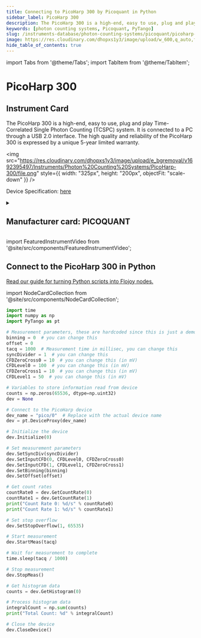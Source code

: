 ```yaml
---
title: Connecting to PicoHarp 300 by Picoquant in Python
sidebar_label: PicoHarp 300
description: The PicoHarp 300 is a high-end, easy to use, plug and play Time-Correlated Single Photon Counting (TCSPC) system. It is connected to a PC through a USB 2.0 interface. The high quality and reliability of the PicoHarp 300 is expressed by a unique 5-year limited warranty.
keywords: [photon counting systems, Picoquant, PyTango]
slug: /instruments-database/photon-counting-systems/picoquant/picoharp-300
image: https://res.cloudinary.com/dhopxs1y3/image/upload/w_600,q_auto,f_auto/e_bgremoval/v1692395497/Instruments/Photon%20Counting%20Systems/PicoHarp-300/file.jpg
hide_table_of_contents: true
---
```


import Tabs from '@theme/Tabs';
import TabItem from '@theme/TabItem';

# PicoHarp 300

## Instrument Card

<div className="flex">

<div>

The PicoHarp 300 is a high-end, easy to use, plug and play Time-Correlated Single Photon Counting (TCSPC) system. It is connected to a PC through a USB 2.0 interface. The high quality and reliability of the PicoHarp 300 is expressed by a unique 5-year limited warranty.

</div>

<img src="https://res.cloudinary.com/dhopxs1y3/image/upload/e_bgremoval/v1692395497/Instruments/Photon%20Counting%20Systems/PicoHarp-300/file.png" style={{ width: "325px", height: "200px", objectFit: "scale-down" }} />

</div>

<div className="flex text-center">

<p>Device Specification: <a target="\_blank" href="https://www.picoquant.com/images/uploads/downloads/7304-picoharp300.pdf">here</a></p>

</div>

<details style={{ marginTop: "15px"}}>
<summary><h2>Manufacturer card: PICOQUANT</h2></summary>

<img src="https://res.cloudinary.com/dhopxs1y3/image/upload/v1692125981/Instruments/Vendor%20Logos/PicoQuant.png" style={{ width: "100%", height: "170px",objectFit: "scale-down" }} />

The PicoQuant group was founded in 1996 to develop robust, compact, and easy to use time-resolved instrumentation and systems. Since April 2008 sales and support in North America is handled by PicoQuant Photonics North America Inc. In January 2010, the PicoQuant group was extended by PicoQuant Innovations, which was founded to support the increasing activities in the field of teaching, customer support, and event organization.

<ul>
  <li>Headquarters: Berlin, Germany</li>
  <li>Yearly Revenue (millions, USD): 14.7</li>
  <li>Vendor Website: <a href="https://www.picoquant.com/">here</a></li>
</ul>
</details>

import FeaturedInstrumentVideo from '@site/src/components/FeaturedInstrumentVideo';

<FeaturedInstrumentVideo category='PHOTON_COUNTING_SYSTEMS' manufacturer='PICOQUANT'></FeaturedInstrumentVideo>


## Connect to the PicoHarp 300 in Python

[Read our guide for turning Python scripts into Flojoy nodes.](https://docs.flojoy.ai/custom-nodes/creating-custom-node/)

import NodeCardCollection from '@site/src/components/NodeCardCollection';

<Tabs>

<TabItem value="Flojoy" label="Flojoy" className="flojoy-instrument-tabs">

<NodeCardCollection category='PHOTON_COUNTING_SYSTEMS' manufacturer='PICOQUANT'></NodeCardCollection>

</TabItem>
<TabItem value="PyTango" label="PyTango">

```python
import time
import numpy as np
import PyTango as pt

# Measurement parameters, these are hardcoded since this is just a demo
binning = 0  # you can change this
offset = 0
tacq = 1000  # Measurement time in millisec, you can change this
syncDivider = 1  # you can change this
CFDZeroCross0 = 10  # you can change this (in mV)
CFDLevel0 = 100  # you can change this (in mV)
CFDZeroCross1 = 10  # you can change this (in mV)
CFDLevel1 = 50  # you can change this (in mV)

# Variables to store information read from device
counts = np.zeros(65536, dtype=np.uint32)
dev = None

# Connect to the PicoHarp device
dev_name = "pico/0"  # Replace with the actual device name
dev = pt.DeviceProxy(dev_name)

# Initialize the device
dev.Initialize(0)

# Set measurement parameters
dev.SetSyncDiv(syncDivider)
dev.SetInputCFD(0, CFDLevel0, CFDZeroCross0)
dev.SetInputCFD(1, CFDLevel1, CFDZeroCross1)
dev.SetBinning(binning)
dev.SetOffset(offset)

# Get count rates
countRate0 = dev.GetCountRate(0)
countRate1 = dev.GetCountRate(1)
print("Count Rate 0: %d/s" % countRate0)
print("Count Rate 1: %d/s" % countRate1)

# Set stop overflow
dev.SetStopOverflow(1, 65535)

# Start measurement
dev.StartMeas(tacq)

# Wait for measurement to complete
time.sleep(tacq / 1000)

# Stop measurement
dev.StopMeas()

# Get histogram data
counts = dev.GetHistogram(0)

# Process histogram data
integralCount = np.sum(counts)
print("Total Count: %d" % integralCount)

# Close the device
dev.CloseDevice()
```

</TabItem>
</Tabs>
